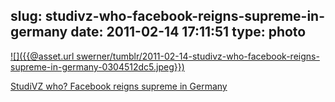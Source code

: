 slug: studivz-who-facebook-reigns-supreme-in-germany
date: 2011-02-14 17:11:51
type: photo
---

[![]({{@asset.url swerner/tumblr/2011-02-14-studivz-who-facebook-reigns-supreme-in-germany-0304512dc5.jpeg}})](http://eu.techcrunch.com/2011/02/14/studivz-who-facebook-reigns-supreme-in-germany/)

[StudiVZ who? Facebook reigns supreme in Germany](http://eu.techcrunch.com/2011/02/14/studivz-who-facebook-reigns-supreme-in-germany/)
